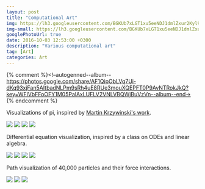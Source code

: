 ```yaml
---
layout: post
title: "Computational Art"
img: https://lh3.googleusercontent.com/BGKUb7xLGT1xu5eeNDJ1dmlZxur2Kyl9sz2DW7aXjueLEY8wojqyFn7TUckHyDTvvhQdvaIz-o69c0TORJdw_FoCuxTr2Ox1ontY1OoEi-Q1Drc4d9Rit2gTqakJkFCZoLYhJUG3fQ=w1000-h1000
img-small: https://lh3.googleusercontent.com/BGKUb7xLGT1xu5eeNDJ1dmlZxur2Kyl9sz2DW7aXjueLEY8wojqyFn7TUckHyDTvvhQdvaIz-o69c0TORJdw_FoCuxTr2Ox1ontY1OoEi-Q1Drc4d9Rit2gTqakJkFCZoLYhJUG3fQ
googlePhotoUrl: true
date: 2016-10-03 12:53:00 +0300
description: "Various computational art"
tag: [Art]
categories: Art
---
```


{% comment %}<!–autogenned--album--https://photos.google.com/share/AF1QipObLVq7Ui-dKq93xjFan5AItbadNLPm9sRh4uE8RUe3mouXQEPFT0P9AvNTRokJkQ?key=WFlVbFFoOFY1M05PalAxLUFLV2VNLVBQWjBuVzVn--album--end->
{% endcomment %}

Visualizations of pi, inspired by [Martin Krzywinski's work](http://mkweb.bcgsc.ca/pi/art/).


<a data-fancybox="gallery" href="https://lh3.googleusercontent.com/gnlGGi58xjj0W7xOkyXgoWcVku94-PF0lSjlpAgA1IKRG8UhEjeG6fwhRyiyOuL1EMbN3lO2GnS-Hsid0LlxcW4mlTGAknFG-RsLqxrLBDK3YCPwWQmDxZw5y9EWPK6YbJXQgdN3gQ=w1000-h1000"><img src="https://lh3.googleusercontent.com/gnlGGi58xjj0W7xOkyXgoWcVku94-PF0lSjlpAgA1IKRG8UhEjeG6fwhRyiyOuL1EMbN3lO2GnS-Hsid0LlxcW4mlTGAknFG-RsLqxrLBDK3YCPwWQmDxZw5y9EWPK6YbJXQgdN3gQ=w200-h200"></a>
<a data-fancybox="gallery" href="https://lh3.googleusercontent.com/SbLLNyJdTYWEEIK6KXtyRXEneNKmS-yFTra2EOg7r4RaeX8jp_Zk_HWSMdiPpYYo-btrJvImA6JPTKrtWWoKUNMzW-zpsYyIaNRT24j73US3WvK3aAf0g3udqWb_yUf1NkG37XjTgg=w1000-h1000"><img src="https://lh3.googleusercontent.com/SbLLNyJdTYWEEIK6KXtyRXEneNKmS-yFTra2EOg7r4RaeX8jp_Zk_HWSMdiPpYYo-btrJvImA6JPTKrtWWoKUNMzW-zpsYyIaNRT24j73US3WvK3aAf0g3udqWb_yUf1NkG37XjTgg=w200-h200"></a>
<a data-fancybox="gallery" href="https://lh3.googleusercontent.com/8xjLfc0delG3KM-SPMAgGTyb_YDnF05lni3A6THbNmOnmgiwxxS-8uSBQMGEhlPozKrpoN93BqhGCYMxumEYMgKMuxYasWeLlY_IFM7OurY0OjCNIwzukkkUbmbe_9YEkwenmklbDQ=w1000-h1000"><img src="https://lh3.googleusercontent.com/8xjLfc0delG3KM-SPMAgGTyb_YDnF05lni3A6THbNmOnmgiwxxS-8uSBQMGEhlPozKrpoN93BqhGCYMxumEYMgKMuxYasWeLlY_IFM7OurY0OjCNIwzukkkUbmbe_9YEkwenmklbDQ=w200-h200"></a>
<a data-fancybox="gallery" href="https://lh3.googleusercontent.com/4TA8ULnLO2pd0DCBnTN7RHq9HKTHtXX4pQlcWKoOxa4QDGrHiLejMLBe1lLmnLsyWpih9WzgYGLWD8-JfkV9MIGLBdjyHlLF0jN8q5hpnT2v7Vi1kaj-bAhRXsCl65tD4qwnKVvZlA=w988-h978"><img src="https://lh3.googleusercontent.com/4TA8ULnLO2pd0DCBnTN7RHq9HKTHtXX4pQlcWKoOxa4QDGrHiLejMLBe1lLmnLsyWpih9WzgYGLWD8-JfkV9MIGLBdjyHlLF0jN8q5hpnT2v7Vi1kaj-bAhRXsCl65tD4qwnKVvZlA=w200-h200"></a>

Differential equation visualization, inspired by a class on ODEs and linear algebra.

<a data-fancybox="gallery" href="https://lh3.googleusercontent.com/BGKUb7xLGT1xu5eeNDJ1dmlZxur2Kyl9sz2DW7aXjueLEY8wojqyFn7TUckHyDTvvhQdvaIz-o69c0TORJdw_FoCuxTr2Ox1ontY1OoEi-Q1Drc4d9Rit2gTqakJkFCZoLYhJUG3fQ=w1000-h1000"><img src="https://lh3.googleusercontent.com/BGKUb7xLGT1xu5eeNDJ1dmlZxur2Kyl9sz2DW7aXjueLEY8wojqyFn7TUckHyDTvvhQdvaIz-o69c0TORJdw_FoCuxTr2Ox1ontY1OoEi-Q1Drc4d9Rit2gTqakJkFCZoLYhJUG3fQ=w200-h200"></a>
<a data-fancybox="gallery" href="https://lh3.googleusercontent.com/ipgtRyVKfgEoCE4zvw_9A3n-ZlDoadSr9I6GLrBKl3vidq19UTU84hK6hvwAl4VHUWTaHfEz_-fRwT-Rynnfi0ABm8sVej-BmJyBSrlcerA2D9Q2RrodMZWpI0tf4ikp7eu4n0Ne9w=w1000-h1000"><img src="https://lh3.googleusercontent.com/ipgtRyVKfgEoCE4zvw_9A3n-ZlDoadSr9I6GLrBKl3vidq19UTU84hK6hvwAl4VHUWTaHfEz_-fRwT-Rynnfi0ABm8sVej-BmJyBSrlcerA2D9Q2RrodMZWpI0tf4ikp7eu4n0Ne9w=w200-h200"></a>
<a data-fancybox="gallery" href="https://lh3.googleusercontent.com/twVeeHRPRKp2WzwJD70tKzX4PNENTVZMD2RWZWTUc_jEpC6d0eoB3UpjyY_Y-HLkL_6E9V5OMMCRA_3eDi0mxHsKLMewMsTaglnZ3ZZmd9FLGSGmwsIZE8WXSHVmKw7ErpypV-pU2Q=w1000-h1000"><img src="https://lh3.googleusercontent.com/twVeeHRPRKp2WzwJD70tKzX4PNENTVZMD2RWZWTUc_jEpC6d0eoB3UpjyY_Y-HLkL_6E9V5OMMCRA_3eDi0mxHsKLMewMsTaglnZ3ZZmd9FLGSGmwsIZE8WXSHVmKw7ErpypV-pU2Q=w200-h200"></a>
<a data-fancybox="gallery" href="https://lh3.googleusercontent.com/UF0To90GPN6BHvNZxuJ5Pif3yMsjNR7z6Ww16koomLBzN8vTON_YTzovqMgCSj3tD6WppqdHeFiv90InSQKl3P1mV6peOzWm32pDuIAGSXFFn4qe_VOM5qnLZDh3NgN86vR3pq9ksA=w1000-h1000"><img src="https://lh3.googleusercontent.com/UF0To90GPN6BHvNZxuJ5Pif3yMsjNR7z6Ww16koomLBzN8vTON_YTzovqMgCSj3tD6WppqdHeFiv90InSQKl3P1mV6peOzWm32pDuIAGSXFFn4qe_VOM5qnLZDh3NgN86vR3pq9ksA=w200-h200"></a>

Path visualization of 40,000 particles and their force interactions.

<a data-fancybox="gallery" href="https://lh3.googleusercontent.com/6YofyJNnlxn0uCWXUJcSiPYZWGB56-K8uZG736qnZr2k0Vr99saFdRZFsVSwbVHfgwg_eRHzuH-5IcOsRSDKndN1BJkEVYPsSTzr_V1z36v1LuRy4f8JbFkWID9T4dBYC0jgPR1-bQ=w886-h680"><img src="https://lh3.googleusercontent.com/6YofyJNnlxn0uCWXUJcSiPYZWGB56-K8uZG736qnZr2k0Vr99saFdRZFsVSwbVHfgwg_eRHzuH-5IcOsRSDKndN1BJkEVYPsSTzr_V1z36v1LuRy4f8JbFkWID9T4dBYC0jgPR1-bQ=w200-h200"></a>
<a data-fancybox="gallery" href="https://lh3.googleusercontent.com/IpfbMcUi__9eOF6ymoRlQQwgAzzMxmSz-dJzw6VICIQRHw3gpNohLPyvfFDoyUG7craSaedanvPOs_Jvx1hq_iqd-1zQEqVb7XvtUNUaT32--3f7rEiaD4n-9_sf_c6n9kykktYXCQ=w688-h576"><img src="https://lh3.googleusercontent.com/IpfbMcUi__9eOF6ymoRlQQwgAzzMxmSz-dJzw6VICIQRHw3gpNohLPyvfFDoyUG7craSaedanvPOs_Jvx1hq_iqd-1zQEqVb7XvtUNUaT32--3f7rEiaD4n-9_sf_c6n9kykktYXCQ=w200-h200"></a>
<a data-fancybox="gallery" href="https://lh3.googleusercontent.com/F4KKOoUQ9MofMsVhl6AT1I7m6pbjzN84YA7o0MqI3fE7U_buEWTiUSA48UYTqBHxW_vwFeSaGgjvq_u-YO9dqPrD68NL8X2kRg1p-X92rHLgjDDH2UUfWEZQiDlPvwcTbsYRmn2rFA=w1019-h709"><img src="https://lh3.googleusercontent.com/F4KKOoUQ9MofMsVhl6AT1I7m6pbjzN84YA7o0MqI3fE7U_buEWTiUSA48UYTqBHxW_vwFeSaGgjvq_u-YO9dqPrD68NL8X2kRg1p-X92rHLgjDDH2UUfWEZQiDlPvwcTbsYRmn2rFA=w200-h200"></a>
